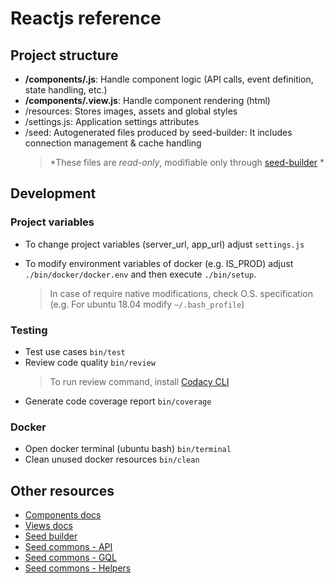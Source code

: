 # Reactjs reference

## Project structure

-   **/components/.js**: Handle component logic (API calls, event definition, state handling, etc.)
-   **/components/.view.js**: Handle component rendering (html)
-   /resources: Stores images, assets and global styles
-   /settings.js: Application settings attributes
-   /seed: Autogenerated files produced by seed-builder: It includes connection management & cache handling
    >   *These files are *read-only*, modifiable only through [seed-builder](./110-seed-builder.md) *
    
## Development

### Project variables

- To change project variables (server_url, app_url) adjust `settings.js`

- To modify environment variables of docker (e.g. IS_PROD) adjust `./bin/docker/docker.env` and then execute `./bin/setup`.
    >   In case of require native modifications, check O.S. specification (e.g. For ubuntu 18.04 modify `~/.bash_profile`)

### Testing

-   Test use cases `bin/test`
-   Review code quality `bin/review`
    >   To run review command, install [Codacy CLI](https://github.com/codacy/codacy-analysis-cli)
-   Generate code coverage report `bin/coverage`
    
### Docker

-   Open docker terminal (ubuntu bash) `bin/terminal`
-   Clean unused docker resources `bin/clean`

## Other resources

-   [Components docs](./020_components.md)
-   [Views docs](./030_views.md)
-   [Seed builder](./110_seed_builder.md)
-   [Seed commons - API](./120_seed_commons_api.md)
-   [Seed commons - GQL](./130_seed_commons_gql.md)
-   [Seed commons - Helpers](./140_seed_commons_helpers.md)